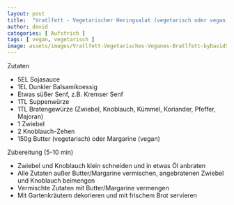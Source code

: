 ```yaml
---
layout: post
title:  "Vratlfett - Vegetarischer Heringsalat (vegetarisch oder vegan)"
author: david
categories: [ Aufstrich ]
tags: [ vegan, vegetarisch ]
image: assets/images/Vratlfett-Vegetarisches-Veganes-Bratlfett-byDavidSchellander.jpg
---
```


Zutaten 
- 5EL Sojasauce
- 1EL Dunkler Balsamikoessig
- Etwas süßer Senf, z.B. Kremser Senf
- 1TL Suppenwürze
- 1TL Bratengewürze (Zwiebel, Knoblauch, Kümmel, Koriander, Pfeffer, Majoran)
- 1 Zwiebel
- 2 Knoblauch-Zehen
- 150g Butter (vegetarisch) oder Margarine (vegan)

Zubereitung (5-10 min)
- Zwiebel und Knoblauch klein schneiden und in etwas Öl anbraten
- Alle Zutaten außer Butter/Margarine vermischen, angebratenen Zwiebel und Knoblauch beimengen
- Vermischte Zutaten mit Butter/Margarine vermengen
- Mit Gartenkräutern dekorieren und mit frischem Brot servieren